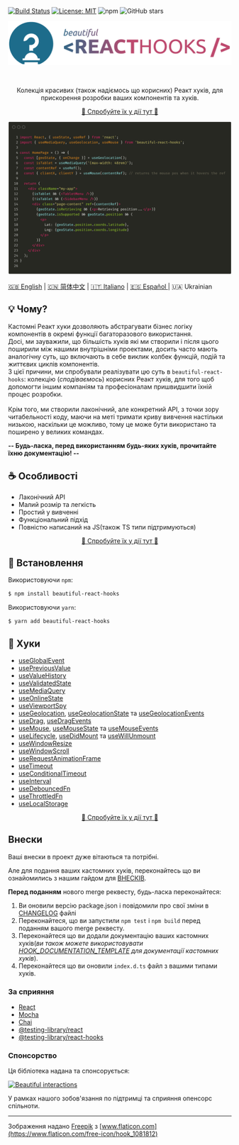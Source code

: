 [![Build Status](https://travis-ci.org/beautifulinteractions/beautiful-react-hooks.svg?branch=master)](https://travis-ci.org/beautifulinteractions/beautiful-react-hooks)
[![License: MIT](https://img.shields.io/badge/License-MIT-yellow.svg)](https://opensource.org/licenses/MIT)
![npm](https://img.shields.io/npm/v/beautiful-react-hooks)
![GitHub stars](https://img.shields.io/github/stars/beautifulinteractions/beautiful-react-hooks?style=social)


<div align="center">
  <p align="center">
    <img src="../logo.png" alt="Beautiful React Hooks" width="750px" />
  </p>
</div>
<br />
<div>
  <p align="center">
    Колекція красивих (також надіємось що корисних) Реакт хуків, для прискорення розробки ваших компонентів та хуків.
  </p>
</div>

<div>
  <p align="center">
    <a href="https://beautifulinteractions.github.io/beautiful-react-hooks/" target="_blank">
    🌟 Спробуйте їх у дії тут 🌟
    </a>
  </p>
</div>

![Usage example](../usage_example.png)

<a href="https://github.com/beautifulinteractions/beautiful-react-hooks/">🇬🇧 English</a> | <a href="https://github.com/beautifulinteractions/beautiful-react-hooks/blob/master/docs/README.zh-CN.md">🇨🇳 简体中文</a> | <a href="https://github.com/beautifulinteractions/beautiful-react-hooks/blob/master/docs/README.it-IT.md">🇮🇹 Italiano</a> | <a href="https://github.com/beautifulinteractions/beautiful-react-hooks/blob/master/docs/README.es-ES.md"> 🇪🇸 Español </a> | 🇺🇦 Ukrainian  

## 💡 Чому? 

Кастомні Реакт хуки дозволяють абстрагувати бізнес логіку компонентів в окремі функції багаторазового використання.<br />
Досі, ми зауважили, що більшість хуків які ми створили і після цього поширили між нашими внутрішніми проектами, досить часто
мають аналогічну суть, що включають в себе виклик колбек функцій, подій та життєвих циклів компонентів.<br />
З цієї причини, ми спробували реалізувати цю суть в `beautiful-react-hooks`: колекцію (*сподіваємось*) корисних Реакт хуків,
для того щоб допомогти іншим компаніям та професіоналам пришвидшити їхній процес розробки.<br /><br />
Крім того, ми створили лаконічний, але конкретний API, з точки зору читабельності коду, маючи на меті
тримати криву вивчення настільки низькою, наскільки це можливо, тому це може бути використано та поширено у великих командах.



**-- Будь-ласка, перед використанням будь-яких хуків, прочитайте їхню документацію! --**

## ☕️ Особливості

* Лаконічний API
* Малий розмір та легкість
* Простий у вивченні
* Функціональний підхід
* Повністю написаний на JS(також TS типи підтримуються)

<div>
  <p align="center">
    <a href="https://beautifulinteractions.github.io/beautiful-react-hooks/" target="_blank">
    🌟 Спробуйте їх у дії тут 🌟
    </a>
  </p>
</div>

## 🕺 Встановлення

Використовуючи `npm`:
```bash
$ npm install beautiful-react-hooks
```

Використовуючи `yarn`:

```bash
$ yarn add beautiful-react-hooks
```

## 🎨 Хуки

* [useGlobalEvent](docs/useGlobalEvent.md)
* [usePreviousValue](docs/usePreviousValue.md)
* [useValueHistory](docs/useValueHistory.md)
* [useValidatedState](docs/useValidatedState.md)
* [useMediaQuery](docs/useMediaQuery.md)
* [useOnlineState](docs/useOnlineState.md)
* [useViewportSpy](docs/useViewportSpy.md)
* [useGeolocation](docs/useGeolocation.md), [useGeolocationState](docs/useGeolocationState.md) та [useGeolocationEvents](docs/useGeolocationEvents.md)
* [useDrag](docs/useDrag.md), [useDragEvents](docs/useDragEvents.md)
* [useMouse](docs/useMouse.md), [useMouseState](docs/useMouseState.md) та [useMouseEvents](docs/useMouseEvents.md)
* [useLifecycle](docs/useLifecycle.md), [useDidMount](docs/useDidMount.md) та [useWillUnmount](docs/useWillUnmount.md)
* [useWindowResize](docs/useWindowResize.md)
* [useWindowScroll](docs/useWindowScroll.md)
* [useRequestAnimationFrame](docs/useRequestAnimationFrame.md)
* [useTimeout](docs/useTimeout.md)
* [useConditionalTimeout](docs/useConditionalTimeout.md)
* [useInterval](docs/useInterval.md)
* [useDebouncedFn](docs/useDebouncedFn.md)
* [useThrottledFn](docs/useThrottledFn.md)
* [useLocalStorage](docs/useLocalStorage.md)

<div>
  <p align="center">
    <a href="https://beautifulinteractions.github.io/beautiful-react-hooks/" target="_blank">
    🌟 Спробуйте їх у дії тут 🌟
    </a>
  </p>
</div>

## Внески

Ваші внески в проект дуже вітаються та потрібні.

Але для подання ваших кастомних хуків, переконайтесь що ви ознайомились з нашим гайдом для [ВНЕСКІВ](https://github.com/beautifulinteractions/beautiful-react-hooks/blob/master/CONTRIBUTING.md).

**Перед поданням** нового merge реквесту, будь-ласка переконайтеся:

1. Ви оновили версію package.json і повідомили про свої зміни в [CHANGELOG](https://github.com/beautifulinteractions/beautiful-react-hooks/blob/master/CHANGELOG.md) файлі
3. Переконайтеся, що ви запустили `npm test` і `npm build` перед поданням вашого merge реквесту.
4. Переконайтеся що ви додали документацію ваших кастомних хуків(*ви також можете використовувати [HOOK_DOCUMENTATION_TEMPLATE](https://github.com/beautifulinteractions/beautiful-react-hooks/blob/master/HOOK_DOCUMENTATION_TEMPLATE.md) для документації кастомних хуків*).
5. Переконайтеся що ви оновили `index.d.ts` файл з вашими типами хуків.

### За сприяння

* [React](https://reactjs.org/)
* [Mocha](https://mochajs.org/)
* [Chai](https://www.chaijs.com/)
* [@testing-library/react](https://testing-library.com/docs/react-testing-library/intro)
* [@testing-library/react-hooks](https://react-hooks-testing-library.com/) 


### Спонсорство

Ця бібліотека надана та спонсорується: 

<div>
  <p>
    <a href="https://beautifulinteractions.com/">
      <img src="https://beautifulinteractions.com/img/logo-colorful.svg" alt="Beautiful interactions" width="140px" />
    </a>
  </p>
</div>

У рамках нашого зобов'язання по підтримці та сприяння опенсорс спільноти.

---

Зображення надано [Freepik](https://www.flaticon.com/authors/freepik) з [www.flaticon.com](https://www.flaticon.com/free-icon/hook_1081812)

